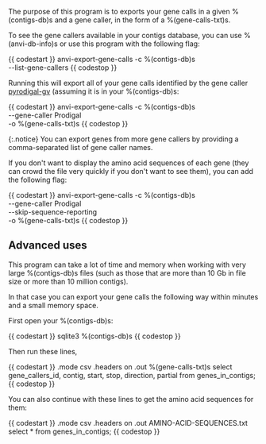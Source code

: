 The purpose of this program is to exports your gene calls in a given %(contigs-db)s and a gene caller, in the form of a %(gene-calls-txt)s. 

To see the gene callers available in your contigs database, you can use %(anvi-db-info)s or use this program with the following flag: 

{{ codestart }}
anvi-export-gene-calls -c %(contigs-db)s \
                       --list-gene-callers
{{ codestop }}

Running this will export all of your gene calls identified by the gene caller [pyrodigal-gv](https://github.com/althonos/pyrodigal-gv) (assuming it is in your %(contigs-db)s:

{{ codestart }}
anvi-export-gene-calls -c %(contigs-db)s \
                       --gene-caller Prodigal \
                       -o %(gene-calls-txt)s
{{ codestop }}

{:.notice}
You can export genes from more gene callers by providing a comma-separated list of gene caller names.

If you don't want to display the amino acid sequences of each gene (they can crowd the file very quickly if you don't want to see them), you can add the following flag:

{{ codestart }}
anvi-export-gene-calls -c %(contigs-db)s \
                       --gene-caller Prodigal \
                       --skip-sequence-reporting \
                       -o %(gene-calls-txt)s
{{ codestop }}

## Advanced uses

This program can take a lot of time and memory when working with very large %(contigs-db)s files (such as those that are more than 10 Gb in file size or more than 10 million contigs).

In that case you can export your gene calls the following way within minutes and a small memory space.

First open your %(contigs-db)s:

{{ codestart }}
sqlite3 %(contigs-db)s
{{ codestop }}

Then run these lines,

{{ codestart }}
.mode csv 
.headers on 
.out %(gene-calls-txt)s
select gene_callers_id, contig, start, stop, direction, partial from genes_in_contigs;
{{ codestop }}

You can also continue with these lines to get the amino acid sequences for them:

{{ codestart }}
.mode csv 
.headers on 
.out AMINO-ACID-SEQUENCES.txt
select * from genes_in_contigs;
{{ codestop }}
